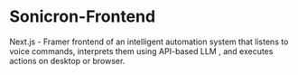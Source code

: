 # Sonicron-Frontend
Next.js - Framer frontend of an intelligent automation system that listens to voice commands, interprets them using API-based LLM , and executes actions on desktop or browser.
